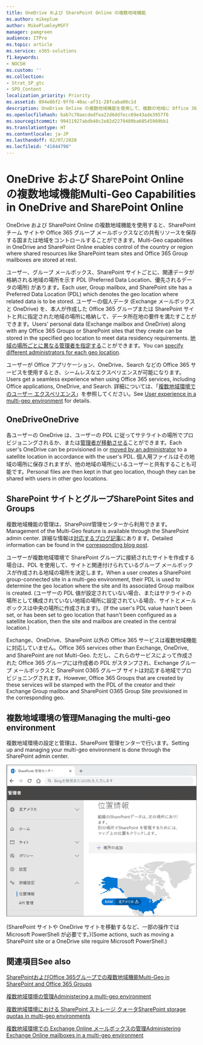 ```yaml
---
title: OneDrive および SharePoint Online の複数地域機能
ms.author: mikeplum
author: MikePlumleyMSFT
manager: pamgreen
audience: ITPro
ms.topic: article
ms.service: o365-solutions
f1.keywords:
- NOCSH
ms.custom: ''
ms.collection:
- Strat_SP_gtc
- SPO_Content
localization_priority: Priority
ms.assetid: 094e86f2-9ff0-40ac-af31-28fcaba00c1d
description: OneDrive Online の複数地域機能を使用して、複数の地域に Office 365 のプレゼンスを展開します。
ms.openlocfilehash: bab7c70aecdedfea22d6ddfecc69e43ade3957f6
ms.sourcegitcommit: 99411927abdb40c2e82d2279489ba60545989bb1
ms.translationtype: HT
ms.contentlocale: ja-JP
ms.lasthandoff: 02/07/2020
ms.locfileid: "41844798"
---
```

# <a name="multi-geo-capabilities-in-onedrive-and-sharepoint-online"></a><span data-ttu-id="3a427-103">OneDrive および SharePoint Online の複数地域機能</span><span class="sxs-lookup"><span data-stu-id="3a427-103">Multi-Geo Capabilities in OneDrive and SharePoint Online</span></span>

<span data-ttu-id="3a427-104">OneDrive および SharePoint Online の複数地域機能を使用すると、SharePoint チーム サイトや Office 365 グループ メールボックスなどの共有リソースを保存する国または地域をコントロールすることができます。</span><span class="sxs-lookup"><span data-stu-id="3a427-104">Multi-Geo capabilities in OneDrive and SharePoint Online enables control of the country or region where shared resources like SharePoint team sites and Office 365 Group mailboxes are stored at rest.</span></span>

<span data-ttu-id="3a427-105">ユーザー、グループ メールボックス、SharePoint サイトごとに、関連データが格納される地域の場所を示す PDL (Preferred Data Location、優先されるデータの場所) があります。</span><span class="sxs-lookup"><span data-stu-id="3a427-105">Each user, Group mailbox, and SharePoint site has a Preferred Data Location (PDL) which denotes the geo location where related data is to be stored.</span></span> <span data-ttu-id="3a427-106">ユーザーの個人データ (Exchange メールボックスと OneDrive) を、本人が作成した Office 365 グループまたは SharePoint サイトと共に指定された地域の場所に格納して、データ所在地の要件を満たすことができます。</span><span class="sxs-lookup"><span data-stu-id="3a427-106">Users' personal data (Exchange mailbox and OneDrive) along with any Office 365 Groups or SharePoint sites that they create can be stored in the specified geo location to meet data residency requirements.</span></span> <span data-ttu-id="3a427-107">[地域の場所ごとに異なる管理者を指定する](add-a-sharepoint-geo-admin.md)ことができます。</span><span class="sxs-lookup"><span data-stu-id="3a427-107">You can [specify different administrators for each geo location](add-a-sharepoint-geo-admin.md).</span></span>

<span data-ttu-id="3a427-108">ユーザーが Office アプリケーション、OneDrive、Search などの Office 365 サービスを使用するとき、シームレスなエクスペリエンスが可能になります。</span><span class="sxs-lookup"><span data-stu-id="3a427-108">Users get a seamless experience when using Office 365 services, including Office applications, OneDrive, and Search.</span></span> <span data-ttu-id="3a427-109">詳細については、「[複数地域環境でのユーザー エクスペリエンス](multi-geo-user-experience.md)」を参照してください。</span><span class="sxs-lookup"><span data-stu-id="3a427-109">See [User experience in a multi-geo environment](multi-geo-user-experience.md) for details.</span></span>

## <a name="onedrive"></a><span data-ttu-id="3a427-110">OneDrive</span><span class="sxs-lookup"><span data-stu-id="3a427-110">OneDrive</span></span>

<span data-ttu-id="3a427-111">各ユーザーの OneDrive は、ユーザーの PDL に従ってサテライトの場所でプロビジョニングされるか、または[管理者が移動させる](move-onedrive-between-geo-locations.md)ことができます。</span><span class="sxs-lookup"><span data-stu-id="3a427-111">Each user's OneDrive can be provisioned in or [moved by an administrator](move-onedrive-between-geo-locations.md) to a satellite location in accordance with the user's PDL.</span></span> <span data-ttu-id="3a427-112">個人用ファイルはその地域の場所に保存されますが、他の地域の場所にいるユーザーと共有することも可能です。</span><span class="sxs-lookup"><span data-stu-id="3a427-112">Personal files are then kept in that geo location, though they can be shared with users in other geo locations.</span></span>

## <a name="sharepoint-sites-and-groups"></a><span data-ttu-id="3a427-113">SharePoint サイトとグループ</span><span class="sxs-lookup"><span data-stu-id="3a427-113">SharePoint Sites and Groups</span></span>

<span data-ttu-id="3a427-114">複数地域機能の管理は、SharePoint管理センターから利用できます。</span><span class="sxs-lookup"><span data-stu-id="3a427-114">Management of the Multi-Geo feature is available through the SharePoint admin center.</span></span> <span data-ttu-id="3a427-115">詳細な情報は[対応するブログ記事](https://techcommunity.microsoft.com/t5/Office-365-Blog/Now-available-Multi-Geo-in-SharePoint-and-Office-365-Groups/ba-p/263302)にあります。</span><span class="sxs-lookup"><span data-stu-id="3a427-115">Detailed information can be found in the [corresponding blog post](https://techcommunity.microsoft.com/t5/Office-365-Blog/Now-available-Multi-Geo-in-SharePoint-and-Office-365-Groups/ba-p/263302).</span></span>

<span data-ttu-id="3a427-116">ユーザーが複数地域環境で SharePoint グループに接続されたサイトを作成する場合は、PDL を使用して、サイトと関連付けられているグループ メールボックスが作成される地域の場所を決定します。</span><span class="sxs-lookup"><span data-stu-id="3a427-116">When a user creates a SharePoint group-connected site in a multi-geo environment, their PDL is used to determine the geo location where the site and its associated Group mailbox is created.</span></span> <span data-ttu-id="3a427-117">(ユーザーの PDL 値が設定されていない場合、またはサテライトの場所として構成されていない地域の場所に設定されている場合、サイトとメールボックスは中央の場所に作成されます)。</span><span class="sxs-lookup"><span data-stu-id="3a427-117">(If the user's PDL value hasn't been set, or has been set to geo location that hasn't been configured as a satellite location, then the site and mailbox are created in the central location.)</span></span>

<span data-ttu-id="3a427-118">Exchange、OneDrive、SharePoint 以外の Office 365 サービスは複数地域機能に対応していません。</span><span class="sxs-lookup"><span data-stu-id="3a427-118">Office 365 services other than Exchange, OneDrive, and SharePoint are not Multi-Geo.</span></span> <span data-ttu-id="3a427-119">ただし、これらのサービスによって作成された Office 365 グループには作成者の PDL がスタンプされ、Exchange グループ メールボックスと SharePoint O365 グループ サイトは対応する地域でプロビジョニングされます。</span><span class="sxs-lookup"><span data-stu-id="3a427-119">However, Office 365 Groups that are created by these services will be stamped with the PDL of the creator and their Exchange Group mailbox and SharePoint O365 Group Site provisioned in the corresponding geo.</span></span> 

## <a name="managing-the-multi-geo-environment"></a><span data-ttu-id="3a427-120">複数地域環境の管理</span><span class="sxs-lookup"><span data-stu-id="3a427-120">Managing the multi-geo environment</span></span>

<span data-ttu-id="3a427-121">複数地域環境の設定と管理は、SharePoint 管理センターで行います。</span><span class="sxs-lookup"><span data-stu-id="3a427-121">Setting up and managing your multi-geo environment is done through the SharePoint admin center.</span></span> 

![SharePoint 管理センターの [地域の場所] ページのスクリーン ショット](media/sharepoint-multi-geo-admin-center.png)

<span data-ttu-id="3a427-123">(SharePoint サイトや OneDrive サイトを移動するなど、一部の操作では Microsoft PowerShell が必要です。)</span><span class="sxs-lookup"><span data-stu-id="3a427-123">(Some actions, such as moving a SharePoint site or a OneDrive site require Microsoft PowerShell.)</span></span>

## <a name="see-also"></a><span data-ttu-id="3a427-124">関連項目</span><span class="sxs-lookup"><span data-stu-id="3a427-124">See also</span></span>

[<span data-ttu-id="3a427-125">SharePointおよびOffice 365グループでの複数地域機能</span><span class="sxs-lookup"><span data-stu-id="3a427-125">Multi-Geo in SharePoint and Office 365 Groups</span></span>](https://techcommunity.microsoft.com/t5/Office-365-Blog/Now-available-Multi-Geo-in-SharePoint-and-Office-365-Groups/ba-p/263302)

[<span data-ttu-id="3a427-126">複数地域環境の管理</span><span class="sxs-lookup"><span data-stu-id="3a427-126">Administering a multi-geo environment</span></span>](administering-a-multi-geo-environment.md)

[<span data-ttu-id="3a427-127">複数地域環境における SharePoint ストレージ クォータ</span><span class="sxs-lookup"><span data-stu-id="3a427-127">SharePoint storage quotas in multi-geo environments</span></span>](sharepoint-multi-geo-storage-quota.md)

[<span data-ttu-id="3a427-128">複数地域環境での Exchange Online メールボックスの管理</span><span class="sxs-lookup"><span data-stu-id="3a427-128">Administering Exchange Online mailboxes in a multi-geo environment</span></span>](administering-exchange-online-multi-geo.md)
